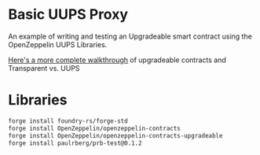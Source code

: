 # Basic UUPS Proxy

An example of writing and testing an Upgradeable smart contract using the OpenZeppelin UUPS Libraries.

[Here's a more complete walkthrough](https://piedao.notion.site/Upgradeable-Contracts-with-OZ-e1657f19c569475098a4ebf2a08a5d2b) of upgradeable contracts and Transparent vs. UUPS

# Libraries
```sh
forge install foundry-rs/forge-std
forge install OpenZeppelin/openzeppelin-contracts
forge install OpenZeppelin/openzeppelin-contracts-upgradeable
forge install paulrberg/prb-test@0.1.2  

```